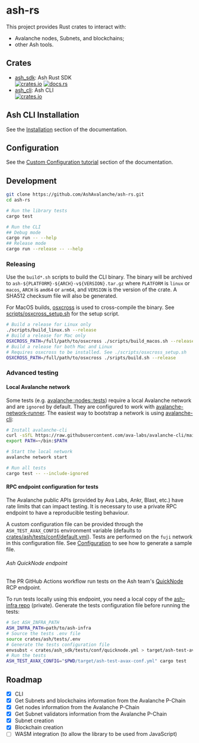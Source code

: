 # ash-rs

This project provides Rust crates to interact with:

- Avalanche nodes, Subnets, and blockchains;
- other Ash tools.

## Crates

- [ash_sdk](crates/ash_sdk): Ash Rust SDK  
  [<img alt="crates.io" src="https://img.shields.io/crates/v/ash_sdk.svg?style=flat&color=fc8d62&logo=rust">](https://crates.io/crates/ash_sdk)
  [<img alt="docs.rs" src="https://img.shields.io/badge/docs.rs-ash_sdk-green?style=flat&labelColor=555555&logo=docs.rs">](https://docs.rs/ash_sdk)
- [ash_cli](crates/ash_cli): Ash CLI  
  [<img alt="crates.io" src="https://img.shields.io/crates/v/ash_cli.svg?style=flat&color=fc8d62&logo=rust">](https://crates.io/crates/ash_cli)

## Ash CLI Installation

See the [Installation](https://ash.center/docs/toolkit/ash-cli/installation) section of the documentation.

## Configuration

See the [Custom Configuration tutorial](https://ash.center/docs/toolkit/ash-cli/tutorials/custom-configuration) section of the documentation.

## Development

```sh
git clone https://github.com/AshAvalanche/ash-rs.git
cd ash-rs

# Run the library tests
cargo test

# Run the CLI
## Debug mode
cargo run -- --help
## Release mode
cargo run --release -- --help
```

### Releasing

Use the `build*.sh` scripts to build the CLI binary. The binary will be archived to `ash-${PLATFORM}-${ARCH}-v${VERSION}.tar.gz` where `PLATFORM` is `linux` or `macos`, `ARCH` is `amd64` or `arm64`, and `VERSION` is the version of the crate. A SHA512 checksum file will also be generated.

For MacOS builds, [osxcross](https://github.com/tpoechtrager/osxcross) is used to cross-compile the binary. See [scripts/osxcross_setup.sh](./scripts/osxcross_setup.sh) for the setup script.

```sh
# Build a release for Linux only
./scripts/build_linux.sh --release
# Build a release for Mac only
OSXCROSS_PATH=/full/path/to/osxcross ./scripts/build_macos.sh --release
# Build a release for both Mac and Linux
# Requires osxcross to be installed. See ./scripts/osxcross_setup.sh
OSXCROSS_PATH=/full/path/to/osxcross ./sripts/build.sh --release
```

### Advanced testing

#### Local Avalanche network

Some tests (e.g. [avalanche::nodes::tests](./crates/ash/src/avalanche/nodes.rs)) require a local Avalanche network and are `ignored` by default. They are configured to work with [avalanche-network-runner](https://github.com/ava-labs/avalanche-network-runner). The easiest way to bootstrap a network is using [avalanche-cli](https://github.com/ava-labs/avalanche-cli):

```sh
# Install avalanche-cli
curl -sSfL https://raw.githubusercontent.com/ava-labs/avalanche-cli/main/scripts/install.sh | sh -s
export PATH=~/bin:$PATH

# Start the local network
avalanche network start

# Run all tests
cargo test -- --include-ignored
```

#### RPC endpoint configuration for tests

The Avalanche public APIs (provided by Ava Labs, Ankr, Blast, etc.) have rate limits that can impact testing. It is necessary to use a private RPC endpoint to have a reproducible testing behaviour.

A custom configuration file can be provided through the `ASH_TEST_AVAX_CONFIG` environment variable (defaults to [crates/ash/tests/conf/default.yml](./crates/ash/tests/conf/default.yml)). Tests are performed on the `fuji` network in this configuration file. See [Configuration](#configuration) to see how to generate a sample file.

###### Ash QuickNode endpoint

The PR GitHub Actions workflow run tests on the Ash team's [QuickNode](https://www.quicknode.com/) RCP endpoint.

To run tests locally using this endpoint, you need a local copy of the [ash-infra repo](https://github.com/AshAvalanche/ash-infra) (private). Generate the tests configuration file before running the tests:

```sh
# Set ASH_INFRA_PATH
ASH_INFRA_PATH=path/to/ash-infra
# Source the tests .env file
source crates/ash/tests/.env
# Generate the tests configuration file
envsubst < crates/ash_sdk/tests/conf/quicknode.yml > target/ash-test-avax-conf.yml
# Run the tests
ASH_TEST_AVAX_CONFIG="$PWD/target/ash-test-avax-conf.yml" cargo test
```

## Roadmap

- [x] CLI
- [x] Get Subnets and blockchains information from the Avalanche P-Chain
- [x] Get nodes information from the Avalanche P-Chain
- [x] Get Subnet validators information from the Avalanche P-Chain
- [x] Subnet creation
- [x] Blockchain creation
- [ ] WASM integration (to allow the library to be used from JavaScript)
